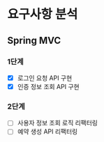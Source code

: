 # 요구사항 분석
## Spring MVC
### 1단계
- [x] 로그인 요청 API 구현
- [x] 인증 정보 조회 API 구현

### 2단계
- [ ] 사용자 정보 조회 로직 리팩터링
- [ ] 예약 생성 API 리팩터링